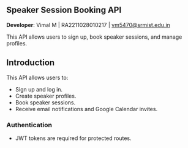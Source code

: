 ## Speaker Session Booking API  
**Developer**: Vimal M | RA2211028010217 | vm5470@srmist.edu.in  

This API allows users to sign up, book speaker sessions, and manage profiles.  

## Introduction  
This API allows users to:  
- Sign up and log in.  
- Create speaker profiles.  
- Book speaker sessions.  
- Receive email notifications and Google Calendar invites.  

### Authentication  
- JWT tokens are required for protected routes.